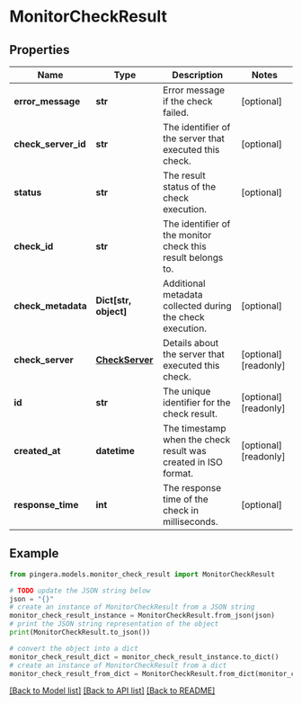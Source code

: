# MonitorCheckResult


## Properties

Name | Type | Description | Notes
------------ | ------------- | ------------- | -------------
**error_message** | **str** | Error message if the check failed. | [optional] 
**check_server_id** | **str** | The identifier of the server that executed this check. | [optional] 
**status** | **str** | The result status of the check execution. | [optional] 
**check_id** | **str** | The identifier of the monitor check this result belongs to. | 
**check_metadata** | **Dict[str, object]** | Additional metadata collected during the check execution. | [optional] 
**check_server** | [**CheckServer**](CheckServer.md) | Details about the server that executed this check. | [optional] [readonly] 
**id** | **str** | The unique identifier for the check result. | [optional] [readonly] 
**created_at** | **datetime** | The timestamp when the check result was created in ISO format. | [optional] [readonly] 
**response_time** | **int** | The response time of the check in milliseconds. | [optional] 

## Example

```python
from pingera.models.monitor_check_result import MonitorCheckResult

# TODO update the JSON string below
json = "{}"
# create an instance of MonitorCheckResult from a JSON string
monitor_check_result_instance = MonitorCheckResult.from_json(json)
# print the JSON string representation of the object
print(MonitorCheckResult.to_json())

# convert the object into a dict
monitor_check_result_dict = monitor_check_result_instance.to_dict()
# create an instance of MonitorCheckResult from a dict
monitor_check_result_from_dict = MonitorCheckResult.from_dict(monitor_check_result_dict)
```
[[Back to Model list]](../README.md#documentation-for-models) [[Back to API list]](../README.md#documentation-for-api-endpoints) [[Back to README]](../README.md)


